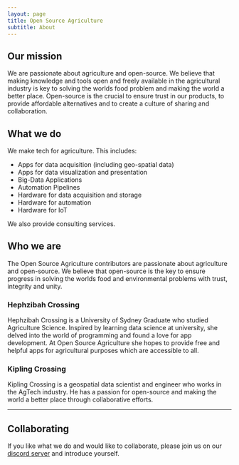 ```yaml
---
layout: page
title: Open Source Agriculture
subtitle: About
---
```


## Our mission


We are passionate about agriculture and open-source. We believe that making knowledge and tools open and freely available in the agricultural industry is key to solving the worlds food problem and making the world a better place. Open-source is the crucial to ensure trust in our products, to provide affordable alternatives and to create a culture of sharing and collaboration.

## What we do

We make tech for agriculture. This includes:

- Apps for data acquisition (including geo-spatial data)
- Apps for data visualization and presentation
- Big-Data Applications
- Automation Pipelines 
- Hardware for data acquisition and storage
- Hardware for automation
- Hardware for IoT

We also provide consulting services.

## Who we are

The Open Source Agriculture contributors are passionate about agriculture and open-source. We believe that open-source is the key to ensure progress in solving the worlds food and environmental problems with trust, integrity and unity.

### Hephzibah Crossing

Hephzibah Crossing is a University of Sydney Graduate who studied Agriculture Science. Inspired by learning data science at university, she delved into the world of programming and found a love for app development. At Open Source Agriculture she hopes to provide free and helpful apps for agricultural purposes which are accessible to all.

### Kipling Crossing

Kipling Crossing is a geospatial data scientist and engineer who works in the AgTech industry. He has a passion for open-source and making the world a better place through collaborative efforts.

---

## Collaborating

If you like what we do and would like to collaborate, please join us on our [discord server](https://discord.gg/N7vZx3UBEc) and introduce yourself.